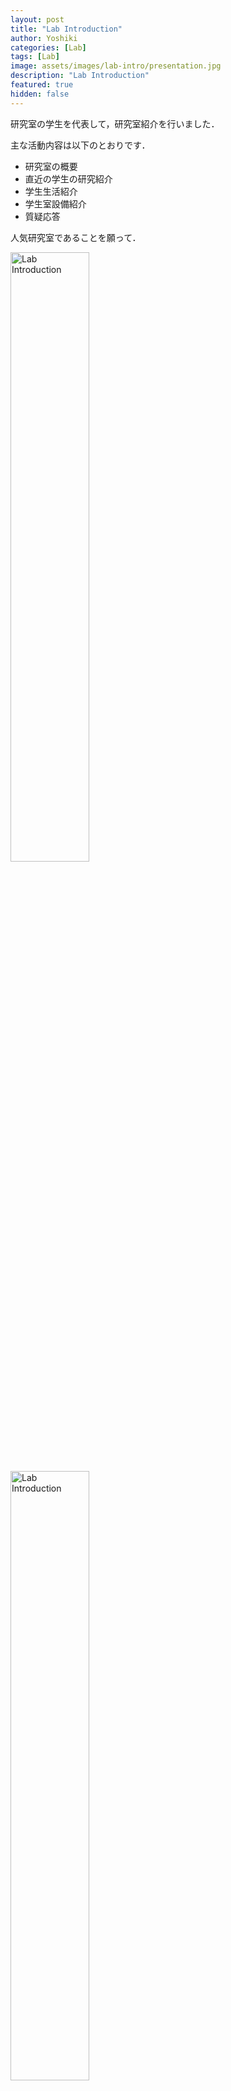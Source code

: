 ```yaml
---
layout: post
title: "Lab Introduction"
author: Yoshiki
categories: [Lab]
tags: [Lab]
image: assets/images/lab-intro/presentation.jpg
description: "Lab Introduction"
featured: true
hidden: false
---
```


研究室の学生を代表して，研究室紹介を行いました．

主な活動内容は以下のとおりです．

- 研究室の概要
- 直近の学生の研究紹介
- 学生生活紹介
- 学生室設備紹介
- 質疑応答

人気研究室であることを願って．

<img src="{{ site.baseurl }}/assets/images/lab-intro/presentation.jpg" alt="Lab Introduction" style="width: 50%;">

<img src="{{ site.baseurl }}/assets/images/lab-intro/inside-lab.jpg" alt="Lab Introduction" style="width: 50%;">

